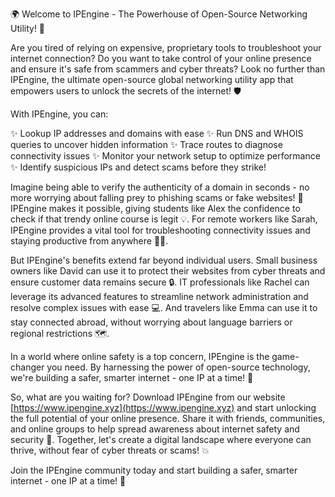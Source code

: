 🌍 Welcome to IPEngine - The Powerhouse of Open-Source Networking Utility! 📡

Are you tired of relying on expensive, proprietary tools to troubleshoot your internet connection? Do you want to take control of your online presence and ensure it's safe from scammers and cyber threats? Look no further than IPEngine, the ultimate open-source global networking utility app that empowers users to unlock the secrets of the internet! 🛡️

With IPEngine, you can:

✨ Lookup IP addresses and domains with ease
✨ Run DNS and WHOIS queries to uncover hidden information
✨ Trace routes to diagnose connectivity issues
✨ Monitor your network setup to optimize performance
✨ Identify suspicious IPs and detect scams before they strike!

Imagine being able to verify the authenticity of a domain in seconds - no more worrying about falling prey to phishing scams or fake websites! 🚀 IPEngine makes it possible, giving students like Alex the confidence to check if that trendy online course is legit 💡. For remote workers like Sarah, IPEngine provides a vital tool for troubleshooting connectivity issues and staying productive from anywhere 🏃‍♀️.

But IPEngine's benefits extend far beyond individual users. Small business owners like David can use it to protect their websites from cyber threats and ensure customer data remains secure 🔒. IT professionals like Rachel can leverage its advanced features to streamline network administration and resolve complex issues with ease 💻. And travelers like Emma can use it to stay connected abroad, without worrying about language barriers or regional restrictions 🗺️.

In a world where online safety is a top concern, IPEngine is the game-changer you need. By harnessing the power of open-source technology, we're building a safer, smarter internet - one IP at a time! 💪

So, what are you waiting for? Download IPEngine from our website [https://www.ipengine.xyz](https://www.ipengine.xyz) and start unlocking the full potential of your online presence. Share it with friends, communities, and online groups to help spread awareness about internet safety and security 📢. Together, let's create a digital landscape where everyone can thrive, without fear of cyber threats or scams! 💥

Join the IPEngine community today and start building a safer, smarter internet - one IP at a time! 🔗